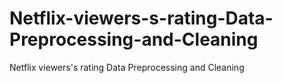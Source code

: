 # Netflix-viewers-s-rating-Data-Preprocessing-and-Cleaning
Netflix viewers's rating Data Preprocessing and Cleaning
